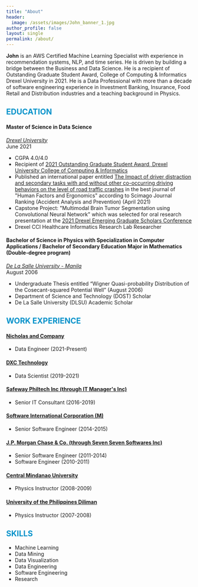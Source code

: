 ```yaml
---
title: "About"
header:
  image: /assets/images/John_banner_1.jpg
author_profile: false
layout: single
permalink: /about/
---
```

**John** is an AWS Certified Machine Learning Specialist with experience in recommendation systems, NLP, and time series. He is driven by building a bridge between the Business and Data Science. He is a recipient of Outstanding Graduate Student Award, College of Computing & Informatics Drexel University in 2021. He is a Data Professional with more than a decade of software engineering experience in Investment Banking, Insurance, Food Retail and Distribution industries and a teaching background in Physics.
## <font color='#0092ca'>EDUCATION</font>


#### Master of Science in Data Science 
*[Drexel University](https://www.drexel.edu/)*<br/>
June 2021
- CGPA 4.0/4.0
- Recipient of [2021 Outstanding Graduate Student Award, Drexel University College of Computing & Informatics](https://drexel.edu/cci/student-experience/awards-scholarships/awards/)
- Published an international paper entitled [The Impact of driver distraction and secondary tasks with and without other co-occurring driving behaviors on the level of road traffic crashes](https://www.sciencedirect.com/science/article/abs/pii/S0001457521000415) in the best journal of "Human Factors and Ergonomics" according to Scimago Journal Ranking (Accident Analysis and Prevention) (April 2021)
- Capstone Project: "Multimodal Brain Tumor Segmentation using Convolutional Neural Network" which was selected for oral research presentation at the [2021 Drexel Emerging Graduate Scholars Conference](https://drexel.edu/graduatecollege/professional-development/emerging-graduate-scholars-conference/Archive/2021/2021-orals/)
- Drexel CCI Healthcare Informatics Research Lab Researcher

#### Bachelor of Science in Physics with Specialization in Computer Applications / Bachelor of Secondary Education Major in Mathematics (Double-degree program)
*[De La Salle University - Manila](https://dlsu.edu.ph/)*<br/>
August 2006
- Undergraduate Thesis entitled “Wigner Quasi-probability Distribution of the Cosecant-squared Potential Well” (August 2006)
- Department of Science and Technology (DOST) Scholar
- De La Salle University (DLSU) Academic Scholar

## <font color='#0092ca'>WORK EXPERIENCE</font>

#### [Nicholas and Company](https://www.nicholasandco.com/)
- Data Engineer (2021-Present)

#### [DXC Technology](https://www.dxc.technology/)
- Data Scientist (2019-2021)

#### [Safeway Philtech Inc (through IT Manager's Inc)](https://www.safewayphiltech.com/)
- Senior IT Consultant (2016-2019)

#### [Software International Corporation (M)](https://sicmsb.com)
- Senior Software Engineer (2014-2015)

#### [J.P. Morgan Chase & Co. (through Seven Seven Softwares Inc)](https://www.jpmorganchase.com/)
- Senior Software Engineer (2011-2014)
- Software Engineer (2010-2011)

#### [Central Mindanao University](https://cmu.edu.ph/)
- Physics Instructor (2008-2009)

#### [University of the Philippines Diliman](https://upd.edu.ph/)
- Physics Instructor (2007-2008)


## <font color='#0092ca'>SKILLS</font>
- Machine Learning
- Data Mining
- Data Visualization
- Data Engineering
- Software Engineering
- Research










